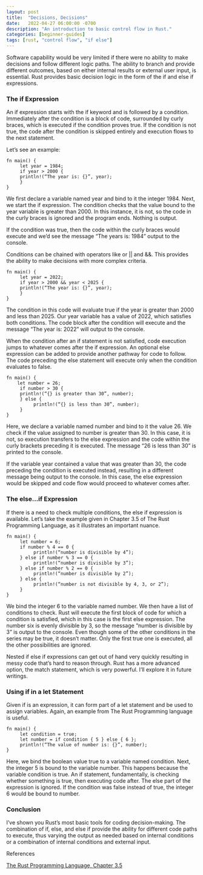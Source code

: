 ```yaml
---
layout: post
title:  "Decisions, Decisions"
date:   2022-04-27 06:00:00 -0700
description: "An introduction to basic control flow in Rust."
categories: [beginner-guides]
tags: [rust, "control flow", "if else"]
---
```


Software capability would be very limited if there were no ability to make decisions and follow different logic paths. The ability to branch and provide different outcomes, based on either internal results or external user input, is essential. Rust provides basic decision logic in the form of the if and else if expressions.

<!--more-->

### The if Expression

An if expression starts with the if keyword and is followed by a condition. Immediately after the condition is a block of code, surrounded by curly braces, which is executed if the condition proves true. If the condition is not true, the code after the condition is skipped entirely and execution flows to the next statement.

Let’s see an example:

```
fn main() {
     let year = 1984;
     if year > 2000 {
     println!(“The year is: {}”, year);
     }
}
```

We first declare a variable named year and bind to it the integer 1984. Next, we start the if expression. The condition checks that the value bound to the year variable is greater than 2000. In this instance, it is not, so the code in the curly braces is ignored and the program ends. Nothing is output.

If the condition was true, then the code within the curly braces would execute and we’d see the message “The years is: 1984” output to the console.

Conditions can be chained with operators like or || and &&. This provides the ability to make decisions with more complex criteria.

```
fn main() {
     let year = 2022;
     if year > 2000 && year < 2025 {
     println!(“The year is: {}”, year);
     }
}
```

The condition in this code will evaluate true if the year is greater than 2000 and less than 2025. Our year variable has a value of 2022, which satisfies both conditions. The code block after the condition will execute and the message “The year is: 2022” will output to the console.

When the condition after an if statement is not satisfied, code execution jumps to whatever comes after the if expression. An optional else expression can be added to provide another pathway for code to follow. The code preceding the else statement will execute only when the condition evaluates to false.

```
fn main() {
    let number = 26;
     if number > 30 {
     println!(“{} is greater than 30”, number);
     } else {
          println!(“{} is less than 30”, number);
     }
}
```

Here, we declare a variable named number and bind to it the value 26. We check if the value assigned to number is greater than 30. In this case, it is not, so execution transfers to the else expression and the code within the curly brackets preceding it is executed. The message “26 is less than 30” is printed to the console.

If the variable year contained a value that was greater than 30, the code preceding the condition is executed instead, resulting in a different message being output to the console. In this case, the else expression would be skipped and code flow would proceed to whatever comes after.

### The else…if Expression

If there is a need to check multiple conditions, the else if expression is available. Let’s take the example given in Chapter 3.5 of The Rust Programming Language, as it illustrates an important nuance.

```
fn main() {
     let number = 6;
     if number % 4 == 0 {
          println!(“number is divisible by 4”);
     } else if number % 3 == 0 {
          println!(“number is divisible by 3”);
     } else if number % 2 == 0 {
          println!(“number is divisible by 2”);
     } else {
          println!(“number is not divisible by 4, 3, or 2”);
     }
}
```

We bind the integer 6 to the variable named number. We then have a list of conditions to check. Rust will execute the first block of code for which a condition is satisfied, which in this case is the first else expression. The number six is evenly divisible by 3, so the message “number is divisible by 3” is output to the console. Even though some of the other conditions in the series may be true, it doesn’t matter. Only the first true one is executed, all the other possibilities are ignored.

Nested if else if expressions can get out of hand very quickly resulting in messy code that’s hard to reason through. Rust has a more advanced option, the match statement, which is very powerful. I’ll explore it in future writings.

### Using if in a let Statement

Given if is an expression, it can form part of a let statement and be used to assign variables. Again, an example from The Rust Programming language is useful.

```
fn main() {
     let condition = true;
     let number = if condition { 5 } else { 6 };
     println!(“The value of number is: {}”, number);
}
```

Here, we bind the boolean value true to a variable named condition. Next, the integer 5 is bound to the variable number. This happens because the variable condition is true. An if statement, fundamentally, is checking whether something is true, then executing code after. The else part of the expression is ignored. If the condition was false instead of true, the integer 6 would be bound to number.

### Conclusion

I’ve shown you Rust’s most basic tools for coding decision-making. The combination of if, else, and else if provide the ability for different code paths to execute, thus varying the output as needed based on internal conditions or a combination of internal conditions and external input.

References

[The Rust Programming Language, Chapter 3.5](https://doc.rust-lang.org/book/ch03-05-control-flow.html)
